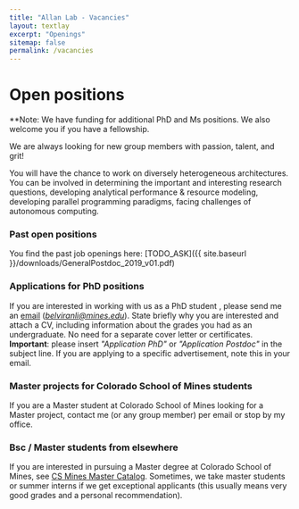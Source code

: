```yaml
---
title: "Allan Lab - Vacancies"
layout: textlay
excerpt: "Openings"
sitemap: false
permalink: /vacancies
---
```


# Open positions

**Note: We have funding for additional PhD and Ms positions. We also welcome you if you have a fellowship. 

<!-- Take a look at the [veni fellowship](https://www.nwo.nl/en/calls/nwo-talent-programme-veni-science-domain) or the Marie Curie fellowship (currently closed, next deadline probably Fall 2021, [here is last years call]({{ site.baseurl }}/downloads/h2020-wp1820-msca_en.pdf)).** -->




We are always looking for new group members with passion, talent, and grit!

You will have the chance to work on diversely heterogeneous architectures. You can  be involved in determining the important and interesting research questions, developing analytical performance & resource modeling, developing parallel programming paradigms, facing challenges of autonomous computing.

### Past open positions

You find the past job openings here:
[TODO_ASK]({{ site.baseurl }}/downloads/GeneralPostdoc_2019_v01.pdf)

### Applications for PhD positions
If you are interested in working with us as a PhD student , please send me an [email](mailto:belviranli@mines.com) (*belviranli@mines.edu*). State briefly why you are interested and attach a CV, including information about the grades you had as an undergraduate. No need for a separate cover letter or certificates. **Important**: please insert _"Application PhD"_ or _"Application Postdoc"_ in the subject line. If you are applying to a specific advertisement, note this in your email.


### Master projects for Colorado School of Mines students
If you are a Master student at Colorado School of Mines looking for a Master project, contact me (or any group member) per email or stop by my office.

### Bsc / Master students from elsewhere
If you are interested in pursuing a Master degree at Colorado School of Mines, see [CS Mines Master Catalog](https://cs.mines.edu/msdegree/). Sometimes, we take master students or summer interns if we get exceptional applicants (this usually means very good grades and a personal recommendation).


<!-- <figure>
<img src="{{ site.url }}{{ site.baseurl }}/images/picpic/Gallery/DSC_0696.jpg" width="95%">
</figure> -->
